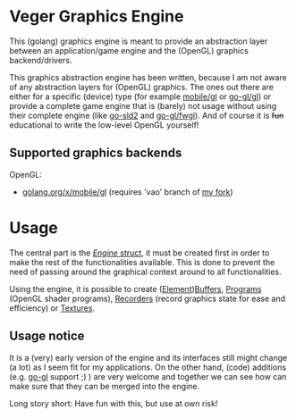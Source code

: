 # Veger Graphics Engine

This (golang) graphics engine is meant to provide an abstraction layer between an application/game engine and the (OpenGL) graphics backend/drivers.

This graphics abstraction engine has been written, because I am not aware of any abstraction layers for (OpenGL) graphics. The ones out there are either for a specific (device) type (for example [mobile/gl](https://godoc.org/golang.org/x/mobile/gl) or [go-gl/gl](https://github.com/go-gl/gl)) or provide a complete game engine that is (barely) not usage without using their complete engine (like [go-sld2](https://github.com/veandco/go-sdl2) and  [go-gl/fwgl](https://github.com/go-gl/glfw)). And of course it is ~~fun~~ educational to write the low-level OpenGL yourself!

## Supported graphics backends

OpenGL:

* [golang.org/x/mobile/gl](https://godoc.org/golang.org/x/mobile/gl) (requires 'vao' branch of [my fork](https://github.com/veger/mobile))

# Usage

The central part is the [_Engine_ struct](graphics/engine.go), it must be created first in order to make the rest of the functionalities available. This is done to prevent the need of passing around the graphical context around to all functionalities.

Using the engine, it is possible to create ([Element](graphics/element_buffer.go))[Buffers](graphics/buffer.go), [Programs](graphics/program.go) (OpenGL shader programs), [Recorders](graphics/recorder.go) (record graphics state for ease and efficiency) or [Textures](graphics/texture.go).

## Usage notice

It is a (very) early version of the engine and its interfaces still might change (a lot) as I seem fit for my applications.
On the other hand, (code) additions (e.g. [go-gl](https://github.com/go-gl/gl) support ;) ) are very welcome and together we can see how can make sure that they can be merged into the engine.

Long story short: Have fun with this, but use at own risk!
